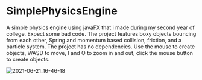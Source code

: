# SimplePhysicsEngine

A simple physics engine using javaFX that i made during my second year of college. Expect some bad code. The project features boxy objects bouncing from each other, Spring and momentum based collision, friction, and a particle system. The project has no dependencies. Use the mouse to create objects, WASD to move, I and O to zoom in and out, click the mouse button to create objects.

![2021-06-21_16-46-18](https://user-images.githubusercontent.com/16742856/122778566-c9b61900-d2b5-11eb-96fa-2f6089a0d7b1.gif)
